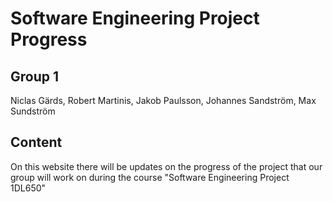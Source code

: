 # Software Engineering Project Progress
## Group 1
Niclas Gärds, Robert Martinis, Jakob Paulsson, Johannes Sandström, Max Sundström

## Content
On this website there will be updates on the progress of the project that our\
group will work on during the course "Software Engineering Project 1DL650"
